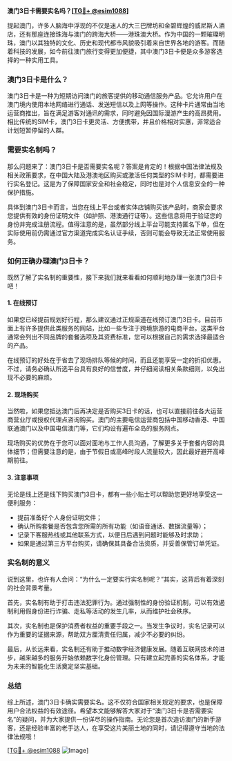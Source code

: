 **澳门3日卡需要实名吗？[[TG💪+ @esim1088](https://t.me/s/esim1088)]**

提起澳门，许多人脑海中浮现的不仅是迷人的大三巴牌坊和金碧辉煌的威尼斯人酒店，还有那座连接珠海与澳门的跨海大桥——港珠澳大桥。作为中国的一颗璀璨明珠，澳门以其独特的文化、历史和现代都市风貌吸引着来自世界各地的游客。而随着科技的发展，如今前往澳门旅行变得更加便捷，其中澳门3日卡便是众多游客选择的一种实用工具。

### 澳门3日卡是什么？

澳门3日卡是一种为短期访问澳门的旅客提供的移动通信服务产品。它允许用户在澳门境内使用本地网络进行通话、发送短信以及上网等操作。这种卡片通常由当地运营商推出，旨在满足游客对通讯的需求，同时避免因国际漫游产生的高昂费用。相比传统的SIM卡，澳门3日卡更灵活、方便携带，并且价格相对实惠，非常适合计划短暂停留的人群。

### 需要实名制吗？

那么问题来了：澳门3日卡是否需要实名呢？答案是肯定的！根据中国法律法规及相关政策要求，在中国大陆及港澳地区购买或激活任何类型的SIM卡时，都需要进行实名登记。这是为了保障国家安全和社会稳定，同时也是对个人信息安全的一种保护措施。

具体到澳门3日卡而言，当您在线上平台或者实体店铺购买该产品时，商家会要求您提供有效的身份证明文件（如护照、港澳通行证等）。这些信息将用于验证您的身份并完成注册流程。值得注意的是，虽然部分线上平台可能支持匿名下单，但在实际使用前仍需通过官方渠道完成实名认证手续，否则可能会导致无法正常使用服务。

### 如何正确办理澳门3日卡？

既然了解了实名制的重要性，接下来我们就来看看如何顺利地办理一张澳门3日卡吧！

#### 1. 在线预订
如果您已经提前规划好行程，那么建议通过正规渠道在线预订澳门3日卡。目前市面上有许多提供此类服务的网站，比如一些专注于跨境旅游的电商平台。这类平台通常会列出不同品牌的套餐选项及其资费标准，您可以根据自己的需求选择最适合的产品。

在线预订的好处在于省去了现场排队等候的时间，而且还能享受一定的折扣优惠。不过，请务必确认所选平台具有良好的信誉度，并仔细阅读相关条款细则，以免出现不必要的麻烦。

#### 2. 现场购买
当然啦，如果您抵达澳门后再决定是否购买3日卡的话，也可以直接前往各大运营商营业厅或授权代理点咨询购买。澳门的主要电信运营商包括中国移动香港、中国联通澳门以及中国电信澳门等，它们均设有遍布全岛的服务网点。

现场购买的优势在于您可以面对面地与工作人员沟通，了解更多关于套餐内容的具体细节；但需要注意的是，由于节假日或高峰时段人流量较大，因此最好避开高峰期前往。

#### 3. 注意事项
无论是线上还是线下购买澳门3日卡，都有一些小贴士可以帮助您更好地享受这一便利服务：

- 提前准备好个人身份证明文件；
- 确认所购套餐是否包含您所需的所有功能（如语音通话、数据流量等）；
- 记录下客服热线或其他联系方式，以便日后遇到问题时能够及时求助；
- 如果是通过第三方平台购买，请确保其具备合法资质，并妥善保管订单凭证。

### 实名制的意义

说到这里，也许有人会问：“为什么一定要实行实名制呢？”其实，这背后有着深刻的社会背景考量。

首先，实名制有助于打击违法犯罪行为。通过强制性的身份验证机制，可以有效遏制利用假身份进行诈骗、走私等活动的发生几率，从而维护社会秩序。

其次，实名制也是保护消费者权益的重要手段之一。当发生争议时，实名记录可以作为重要的证据来源，帮助双方厘清责任归属，减少不必要的纠纷。

最后，从长远来看，实名制还有助于推动数字经济健康发展。随着互联网技术的进步，越来越多的服务开始依赖数字化身份管理。只有建立起完善的实名体系，才能为未来的智能化生活奠定坚实基础。

### 总结

综上所述，澳门3日卡确实需要实名。这不仅符合国家相关规定的要求，也是保障用户合法权益的有效途径。希望本文能够解答大家对于“澳门3日卡是否需要实名”的疑问，并为大家提供一份详尽的操作指南。无论您是首次造访澳门的新手游客，还是经验丰富的老手达人，在享受这片美丽土地的同时，请记得遵守当地的法律法规哦！

[[TG💪+ @esim1088](https://t.me/s/esim1088) ![Image](https://i.postimg.cc/4NQfJmqS/Snipaste-2025-05-13-00-14-12.png)]